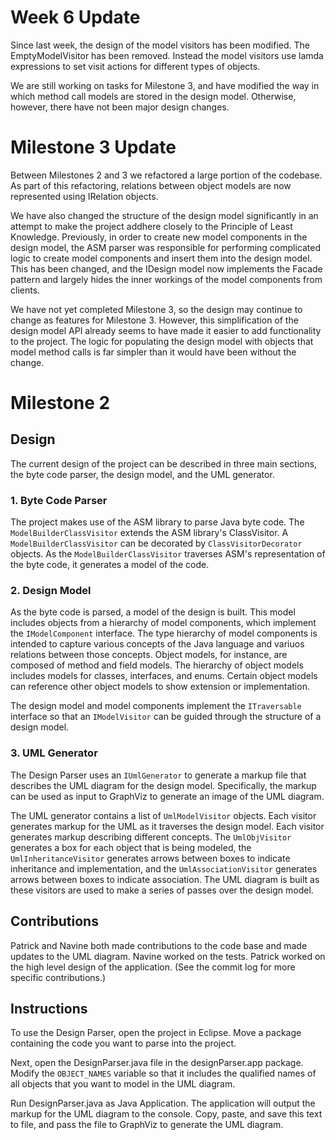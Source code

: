 # Week 6 Update

Since last week, the design of the model visitors has been modified. The EmptyModelVisitor has been removed. Instead the model visitors use lamda expressions to set visit actions for different types of objects.

We are still working on tasks for Milestone 3, and have modified the way in which method call models are stored in the design model. Otherwise, however, there have not been major design changes.

# Milestone 3 Update

Between Milestones 2 and 3 we refactored a large portion of the codebase. As part of this refactoring, relations between object models are now represented using IRelation objects.

We have also changed the structure of the design model significantly in an attempt to make the project addhere closely to the Principle of Least Knowledge. Previously, in order to create new model components in the design model, the ASM parser was responsible for performing complicated logic to create model components and insert them into the design model. This has been changed, and the IDesign model now implements the Facade pattern and largely hides the inner workings of the model components from clients. 

We have not yet completed Milestone 3, so the design may continue to change as features for Milestone 3. However, this simplification of the design model API already seems to have made it easier to add functionality to the project.  The logic for populating the design model with objects that model method calls is far simpler than it would have been without the change.

# Milestone 2

## Design

The current design of the project can be described in three main sections, the byte code parser, the design model, and the UML generator.

### 1. Byte Code Parser

The project makes use of the ASM library to parse Java byte code.  The `ModelBuilderClassVisitor` extends the ASM library's ClassVisitor.  A `ModelBuilderClassVisitor` can be decorated by `ClassVisitorDecorator` objects. As the `ModelBuilderClassVisitor` traverses ASM's representation of the byte code, it generates a model of the code.

### 2. Design Model

As the byte code is parsed, a model of the design is built.  This model includes objects from a hierarchy of model components, which implement the `IModelComponent` interface.  The type hierarchy of model components is intended to capture various concepts of the Java language and variuos relations between those concepts. Object models, for instance, are composed of method and field models. The hierarchy of object models includes models for classes, interfaces, and enums.  Certain object models can reference other object models to show extension or implementation.  

The design model and model components implement the `ITraversable` interface so that an `IModelVisitor` can be guided through the structure of a design model.

### 3. UML Generator
The Design Parser uses an `IUmlGenerator` to generate a  markup file that describes the UML diagram for the design model.  Specifically, the markup can be used as input to GraphViz to generate an image of the UML diagram.

The UML generator contains a list of `UmlModelVisitor` objects.  Each visitor generates markup for the UML as it traverses the design model. Each visitor generates markup describing different concepts. The `UmlObjVisitor` generates a box for each object that is being modeled, the `UmlInheritanceVisitor` generates arrows between boxes to indicate inheritance and implementation, and the `UmlAssociationVisitor` generates arrows between boxes to indicate association. The UML diagram is built as these visitors are used to make a series of passes over the design model.

## Contributions

Patrick and Navine both made contributions to the code base and made updates to the UML diagram. Navine worked on the tests. Patrick worked on the high level design of the application.
(See the commit log for more specific contributions.)

## Instructions

To use the Design Parser, open the project in Eclipse. Move a package containing the code you want to parse into the project. 

Next, open the DesignParser.java file in the designParser.app package.  Modify the `OBJECT_NAMES` variable so that it includes the qualified names of all objects that you want to model in the UML diagram.

Run DesignParser.java as Java Application.  The application will output the markup for the UML diagram to the console.  Copy, paste, and save this text to file, and pass the file to GraphViz to generate the UML diagram.
